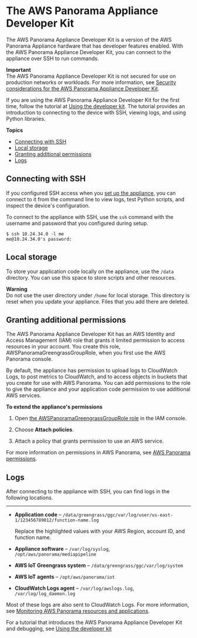 # The AWS Panorama Appliance Developer Kit<a name="appliance-devkit"></a>

The AWS Panorama Appliance Developer Kit is a version of the AWS Panorama Appliance hardware that has developer features enabled\. With the AWS Panorama Appliance Developer Kit, you can connect to the appliance over SSH to run commands\.

**Important**  
The AWS Panorama Appliance Developer Kit is not secured for use on production networks or workloads\. For more information, see [Security considerations for the AWS Panorama Appliance Developer Kit](security-devkit.md)\.

If you are using the AWS Panorama Appliance Developer Kit for the first time, follow the tutorial at [Using the developer kit](gettingstarted-devkit.md)\. The tutorial provides an introduction to connecting to the device with SSH, viewing logs, and using Python libraries\.

**Topics**
+ [Connecting with SSH](#appliance-devkit-ssh)
+ [Local storage](#appliance-devkit-storage)
+ [Granting additional permissions](#appliance-devkit-permissions)
+ [Logs](#appliance-devkit-logs)

## Connecting with SSH<a name="appliance-devkit-ssh"></a>

If you configured SSH access when you [set up the appliance](gettingstarted-setup.md), you can connect to it from the command line to view logs, test Python scripts, and inspect the device's configuration\.

To connect to the appliance with SSH, use the `ssh` command with the username and password that you configured during setup\.

```
$ ssh 10.24.34.0 -l me
me@10.24.34.0's password:
```

## Local storage<a name="appliance-devkit-storage"></a>

To store your application code locally on the appliance, use the `/data` directory\. You can use this space to store scripts and other resources\.

**Warning**  
Do not use the user directory under `/home` for local storage\. This directory is reset when you update your appliance\. Files that you add there are deleted\.

## Granting additional permissions<a name="appliance-devkit-permissions"></a>

The AWS Panorama Appliance Developer Kit has an AWS Identity and Access Management \(IAM\) role that grants it limited permission to access resources in your account\. You create this role, AWSPanoramaGreengrassGroupRole, when you first use the AWS Panorama console\.

By default, the appliance has permission to upload logs to CloudWatch Logs, to post metrics to CloudWatch, and to access objects in buckets that you create for use with AWS Panorama\. You can add permissions to the role to give the appliance and your application code permission to use additional AWS services\.

**To extend the appliance's permissions**

1. Open [the AWSPanoramaGreengrassGroupRole role](https://console.aws.amazon.com/iam/home#/roles/AWSPanoramaGreengrassGroupRole) in the IAM console\.

1. Choose **Attach policies**\.

1. Attach a policy that grants permission to use an AWS service\.

For more information on permissions in AWS Panorama, see [AWS Panorama permissions](panorama-permissions.md)\.

## Logs<a name="appliance-devkit-logs"></a>

After connecting to the appliance with SSH, you can find logs in the following locations\.

****
+ **Application code** – `/data/greengrass/ggc/var/log/user/us-east-1/123456789012/function-name.log`

  Replace the highlighted values with your AWS Region, account ID, and function name\.
+ **Appliance software** – `/var/log/syslog`, `/opt/aws/panorama/mediapipeline`
+ **AWS IoT Greengrass system** – `/data/greengrass/ggc/var/log/system`
+ **AWS IoT agents** – `/opt/aws/panorama/iot`
+ **CloudWatch Logs agent** – `/var/log/awslogs.log`, `/var/log/log_daemon.log`

Most of these logs are also sent to CloudWatch Logs\. For more information, see [Monitoring AWS Panorama resources and applications](panorama-monitoring.md)\.

For a tutorial that introduces the AWS Panorama Appliance Developer Kit and debugging, see [Using the developer kit](gettingstarted-devkit.md)